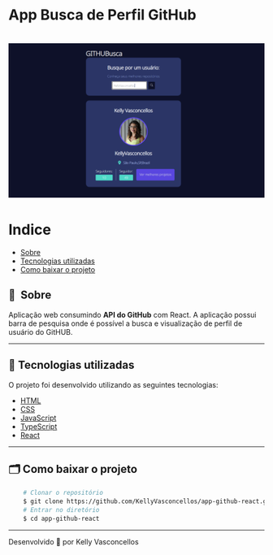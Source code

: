 # App Busca de Perfil GitHub
<h1>
    <img src="public/apresentacao.png">
</h1>

# Indice

- [Sobre](#-sobre)
- [Tecnologias utilizadas](#-tecnologias-utilizadas)
- [Como baixar o projeto](#-como-baixar-o-projeto)

## 🔖&nbsp; Sobre

Aplicação web consumindo **API do GitHub** com React. A aplicação possui barra de pesquisa onde é possível a busca e visualização de perfil de usuário do GitHUB.

---

## 🚀 Tecnologias utilizadas

O projeto foi desenvolvido utilizando as seguintes tecnologias:

- [HTML](https://developer.mozilla.org/pt-BR/docs/Web/HTML)
- [CSS](https://developer.mozilla.org/pt-BR/docs/Web/CSS)
- [JavaScript](https://developer.mozilla.org/pt-BR/docs/Web/JavaScript)
- [TypeScript](https://www.typescriptlang.org/)
- [React](https://react.dev/)

---

## 🗂 Como baixar o projeto

```bash
    # Clonar o repositório
    $ git clone https://github.com/KellyVasconcellos/app-github-react.git
    # Entrar no diretório
    $ cd app-github-react
```

---

Desenvolvido 💜 por Kelly Vasconcellos
